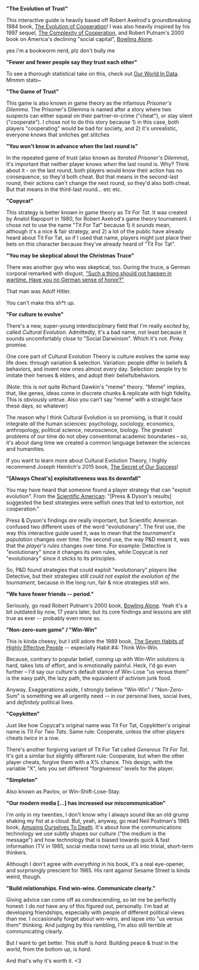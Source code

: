 **"The Evolution of Trust"**

This interactive guide is heavily based off Robert Axelrod's groundbreaking 1984 book, [The Evolution of Cooperation](https://www.amazon.com/Evolution-Cooperation-Revised-Robert-Axelrod/dp/0465005640)! I was also heavily inspired by his 1997 sequel, [The Complexity of Cooperation](http://press.princeton.edu/titles/6144.html), and Robert Putnam's 2000 book on America's declining "social capital", [Bowling Alone](http://bowlingalone.com/).

yes i'm a bookworm nerd, plz don't bully me

**"Fewer and fewer people say they trust each other"**

To see a thorough statistical take on this, check out [Our World In Data](https://ourworldindata.org/trust). Mmmm stats~

**"The Game of Trust"**

This game is also known in game theory as the infamous *Prisoner's Dilemma*. The Prisoner's Dilemma is named after a story where two suspects can either squeal on their partner-in-crime ("cheat"), or stay silent ("cooperate"). I chose not to do this story because 1) in this case, both players "cooperating" would be bad for society, and 2) it's unrealistic, everyone knows that snitches get stitches

**"You won't know in advance when the last round is"**

In the repeated game of trust (also known as *Iterated Prisoner's Dilemma*), it's important that neither player knows *when* the last round is. Why? Think about it - on the last round, both players would know their action has no consequence, so they'd both cheat. But that means in the second-last round, their actions can't change the next round, so they'd also both cheat. But that means in the third-last round... etc etc.

**"Copycat"**

This strategy is better known in game theory as *Tit For Tat*. It was created by Anatol Rapoport in 1980, for Robert Axelrod's game theory tournament. I chose not to use the name "Tit For Tat" because 1) it *sounds* mean, although it's a nice & fair strategy, and 2) a lot of the public have already heard about Tit For Tat, so if I used that name, players might just place their bets on this character because they've already heard of "Tit For Tat".

**"You may be skeptical about the Christmas Truce"**

There was another guy who was skeptical, too. During the truce, a German corporal remarked with disgust, ["Such a thing should not happen in wartime. Have you no German sense of honor?"](http://time.com/3643889/christmas-truce-1914/)

That man was Adolf Hitler.

You can't make this sh\*t up.

**"For culture to evolve"**

There's a new, super-young interdisciplinary field that I'm really *excited* by, called *Cultural Evolution*. Admittedly, it's a bad name, not least because it sounds uncomfortably close to "Social Darwinism". Which it's not. Pinky promise.

One core part of Cultural Evolution Theory is culture evolves the same way life does: through variation & selection. Variation: people differ in beliefs & behaviors, and invent new ones almost every day. Selection: people try to imitate their heroes & elders, and adopt their beliefs/behaviors.

(Note: this is *not* quite Richard Dawkin's "meme" theory. "Meme" implies, that, like genes, ideas come in discrete chunks & replicate with high fidelity. This is obviously untrue. Also you can't say "meme" with a straight face these days, so whatever)

The reason why I think Cultural Evolution is so promising, is that it could integrate *all* the human sciences: psychology, sociology, economics, anthropology, political science, neuroscience, biology. The greatest problems of our time do not obey conventional academic boundaries – so, it's about dang time we created a common language between the sciences and humanities.

If you want to learn more about Cultural Evolution Theory, I highly recommend Joseph Heinlich's 2015 book, [The Secret of Our Success](http://press.princeton.edu/titles/10543.html)!

**"[Always Cheat's] exploitativeness was its downfall"**

You may have heard that someone found a player strategy that can "exploit evolution". From the [Scientific American](https://www.scientificamerican.com/article/game-theory-calls-cooperation-into-question1/): "[Press & Dyson's results] suggested the best strategies were selfish ones that led to extortion, not cooperation."

Press & Dyson's findings *are* really important, but Scientific American confused two different uses of the word "evolutionary". The first use, the way this interactive guide used it, was to mean that the *tournament's population* changes over time. The second use, the way P&D meant it, was that the *player's rules* changes over time. For example: Detective is "evolutionary" since it changes its own rules, while Copycat is *not* "evolutionary" since it sticks to its principles.

So, P&D found strategies that could exploit "evolutionary" *players* like Detective, but their strategies _still could not exploit the evolution of the tournament_, because in the long run, fair & nice strategies still win. 

**"We have fewer friends -- period."**

Seriously, go read Robert Putnam's 2000 book, [Bowling Alone](http://bowlingalone.com/). Yeah it's a bit outdated by now, 17 years later, but its core findings and lessons are still true as ever -- probably even more so.

**"Non-zero-sum game" / "Win-Win"**

This is kinda cheesy, but I still adore the 1989 book, [The Seven Habits of Highly Effective People](https://www.amazon.com/Habits-Highly-Effective-People-Powerful/dp/0743269519) -- especially Habit #4: Think Win-Win.

Because, contrary to popular belief, coming up with Win-Win solutions is hard, takes lots of effort, and is emotionally painful. Heck, I'd go even further – I'd say our culture's default stance of Win-Lose "us versus them" is the easy path, the lazy path, the equivalent of activism junk food.

Anyway. Exaggerations aside, I strongly believe "Win-Win" / "Non-Zero-Sum" is something we all urgently need -- in our personal lives, social lives, and _definitely_ political lives.

**"Copykitten"**

Just like how Copycat's original name was Tit For Tat, Copykitten's original name is *Tit For Two Tats*. Same rule: Cooperate, unless the other players cheats *twice* in a row.

There's another forgiving variant of Tit For Tat called *Generous Tit For Tat*. It's got a similar but slightly different rule: Cooperate, but when the other player cheats, forgive them with a X% chance. This design, with the variable "X", lets you set different "forgiveness" levels for the player.

**"Simpleton"**

Also known as Pavlov, or Win-Shift-Lose-Stay.

**"Our modern media [...] has increased our miscommunication"**

I'm only in my twenties, I don't know why I always sound like an old grump shaking my fist at a cloud. But, yeah, anyway, go read Neil Postman's 1985 book, [Amusing Ourselves To Death](https://www.amazon.com/Amusing-Ourselves-Death-Discourse-Business/dp/014303653X). It's about how the communications technology we use subtly shapes our culture ("the medium is the message") and how technology that is biased towards quick & fast information (TV in 1985, social media now) turns us all into trivial, short-term thinkers.

Although I don't agree with _everything_ in his book, it's a real eye-opener, and surprisingly prescient for 1985. His rant against Sesame Street is kinda weird, though.

**"Build relationships. Find win-wins. Communicate clearly."**

Giving advice can come off as condescending, so let me be perfectly honest: I do *not* have any of this figured out, personally. I'm bad at developing friendships, especially with people of different political views than me. I occasionally forget about win-wins, and lapse into "us versus them" thinking. And judging by this rambling, I'm also still terrible at communicating clearly.

But I want to get better. This stuff is *hard*. Building peace & trust in the world, from the bottom up, is *hard*.

And that's why it's worth it. <3
